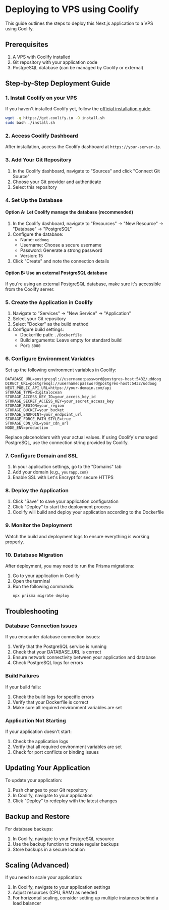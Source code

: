 # Deploying to VPS using Coolify

This guide outlines the steps to deploy this Next.js application to a VPS using Coolify.

## Prerequisites

1. A VPS with Coolify installed
2. Git repository with your application code
3. PostgreSQL database (can be managed by Coolify or external)

## Step-by-Step Deployment Guide

### 1. Install Coolify on your VPS

If you haven't installed Coolify yet, follow the [official installation guide](https://coolify.io/docs/installation/requirements).

```bash
wget -q https://get.coolify.io -O install.sh
sudo bash ./install.sh
```

### 2. Access Coolify Dashboard

After installation, access the Coolify dashboard at `https://your-server-ip`.

### 3. Add Your Git Repository

1. In the Coolify dashboard, navigate to "Sources" and click "Connect Git Source"
2. Choose your Git provider and authenticate
3. Select this repository

### 4. Set Up the Database

#### Option A: Let Coolify manage the database (recommended)

1. In the Coolify dashboard, navigate to "Resources" → "New Resource" → "Database" → "PostgreSQL"
2. Configure the database:
   - Name: `uddoog`
   - Username: Choose a secure username
   - Password: Generate a strong password
   - Version: 15
3. Click "Create" and note the connection details

#### Option B: Use an external PostgreSQL database

If you're using an external PostgreSQL database, make sure it's accessible from the Coolify server.

### 5. Create the Application in Coolify

1. Navigate to "Services" → "New Service" → "Application"
2. Select your Git repository
3. Select "Docker" as the build method
4. Configure build settings:
   - Dockerfile path: `./Dockerfile`
   - Build arguments: Leave empty for standard build
   - Port: `3000`

### 6. Configure Environment Variables

Set up the following environment variables in Coolify:

```
DATABASE_URL=postgresql://username:password@postgres-host:5432/uddoog
DIRECT_URL=postgresql://username:password@postgres-host:5432/uddoog
NEXT_PUBLIC_API_URL=https://your-domain.com/api
STORAGE_TYPE=digitalocean
STORAGE_ACCESS_KEY_ID=your_access_key_id
STORAGE_SECRET_ACCESS_KEY=your_secret_access_key
STORAGE_REGION=your_region
STORAGE_BUCKET=your_bucket
STORAGE_ENDPOINT=your_endpoint_url
STORAGE_FORCE_PATH_STYLE=true
STORAGE_CDN_URL=your_cdn_url
NODE_ENV=production
```

Replace placeholders with your actual values. If using Coolify's managed PostgreSQL, use the connection string provided by Coolify.

### 7. Configure Domain and SSL

1. In your application settings, go to the "Domains" tab
2. Add your domain (e.g., `yourapp.com`)
3. Enable SSL with Let's Encrypt for secure HTTPS

### 8. Deploy the Application

1. Click "Save" to save your application configuration
2. Click "Deploy" to start the deployment process
3. Coolify will build and deploy your application according to the Dockerfile

### 9. Monitor the Deployment

Watch the build and deployment logs to ensure everything is working properly.

### 10. Database Migration

After deployment, you may need to run the Prisma migrations:

1. Go to your application in Coolify
2. Open the terminal
3. Run the following commands:
   ```bash
   npx prisma migrate deploy
   ```

## Troubleshooting

### Database Connection Issues

If you encounter database connection issues:

1. Verify that the PostgreSQL service is running
2. Check that your DATABASE_URL is correct
3. Ensure network connectivity between your application and database
4. Check PostgreSQL logs for errors

### Build Failures

If your build fails:

1. Check the build logs for specific errors
2. Verify that your Dockerfile is correct
3. Make sure all required environment variables are set

### Application Not Starting

If your application doesn't start:

1. Check the application logs
2. Verify that all required environment variables are set
3. Check for port conflicts or binding issues

## Updating Your Application

To update your application:

1. Push changes to your Git repository
2. In Coolify, navigate to your application
3. Click "Deploy" to redeploy with the latest changes

## Backup and Restore

For database backups:

1. In Coolify, navigate to your PostgreSQL resource
2. Use the backup function to create regular backups
3. Store backups in a secure location

## Scaling (Advanced)

If you need to scale your application:

1. In Coolify, navigate to your application settings
2. Adjust resources (CPU, RAM) as needed
3. For horizontal scaling, consider setting up multiple instances behind a load balancer 